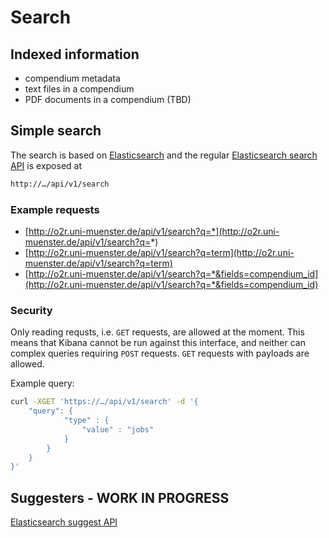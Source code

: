 # Search

## Indexed information

- compendium metadata
- text files in a compendium
- PDF documents in a compendium (TBD)

## Simple search

The search is based on [Elasticsearch](https://www.elastic.co/) and the regular [Elasticsearch search API](https://www.elastic.co/guide/en/elasticsearch/reference/current/search.html) is exposed at

```bash
http://…/api/v1/search
```

### Example requests

- [http://o2r.uni-muenster.de/api/v1/search?q=*](http://o2r.uni-muenster.de/api/v1/search?q=*)
- [http://o2r.uni-muenster.de/api/v1/search?q=term](http://o2r.uni-muenster.de/api/v1/search?q=term)
- [http://o2r.uni-muenster.de/api/v1/search?q=*&fields=compendium_id](http://o2r.uni-muenster.de/api/v1/search?q=*&fields=compendium_id)

### Security

Only reading requsts, i.e. `GET` requests, are allowed at the moment. This means that Kibana cannot be run against this interface, and neither can complex queries requiring `POST` requests. `GET` requests with payloads are allowed.

Example query:

```bash
curl -XGET 'https://…/api/v1/search' -d '{
    "query": {
            "type" : {
                "value" : "jobs"
            }
        }
    }
}'
```

## Suggesters - WORK IN PROGRESS

[Elasticsearch suggest API](https://www.elastic.co/guide/en/elasticsearch/reference/current/search-suggesters.html) 